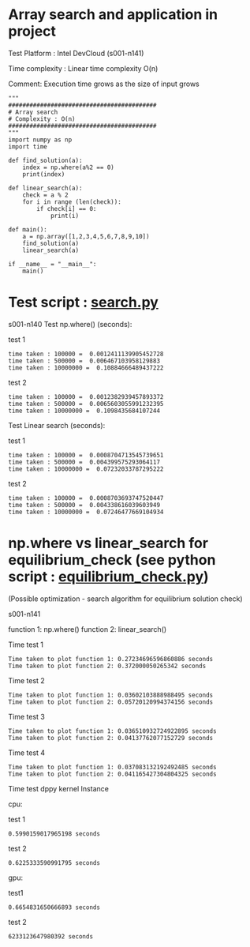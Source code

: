 # Array search and application in project

Test Platform : Intel DevCloud (s001-n141)

Time complexity : Linear time complexity O(n)

Comment: Execution time grows as the size of input grows

```python3
"""
##########################################
# Array search
# Complexity : O(n)
##########################################
"""
import numpy as np
import time

def find_solution(a):
    index = np.where(a%2 == 0)
    print(index)

def linear_search(a):
    check = a % 2
    for i in range (len(check)):
        if check[i] == 0:
            print(i)

def main():
    a = np.array([1,2,3,4,5,6,7,8,9,10])
    find_solution(a)
    linear_search(a)
    
if __name__ = "__main__":
    main()
```

# Test script : [search.py](https://github.com/olutosinbanjo/direction_field/blob/83a2ba200cb3158449292126df666f51a89d67b3/doc/array_search/search.py)

s001-n140
Test np.where() (seconds):

test 1 
```
time taken : 100000 =  0.0012411139905452728
time taken : 500000 =  0.006467103958129883
time taken : 10000000 =  0.10884666489437222
```

test 2
```
time taken : 100000 =  0.0012382939457893372
time taken : 500000 =  0.0065603055991232395
time taken : 10000000 =  0.1098435684107244
```
Test Linear search (seconds):

test 1
```
time taken : 100000 =  0.0008704713545739651
time taken : 500000 =  0.004399575293064117
time taken : 10000000 =  0.07232033787295222
```

test 2
```
time taken : 100000 =  0.0008703693747520447
time taken : 500000 =  0.004338616039603949
time taken : 10000000 =  0.07246477669104934
```


# np.where vs linear_search for equilibrium_check (see python script : [equilibrium_check.py](https://github.com/olutosinbanjo/direction_field/blob/ddaf5d4bf659a945fff50b1cdde3b75863585ce8/doc/array_search/equilibrium_check.py))

(Possible optimization - search algorithm for equilibrium solution check)

s001-n141

function 1: np.where()
function 2: linear_search()

Time test 1
```
Time taken to plot function 1: 0.27234696596860886 seconds
Time taken to plot function 2: 0.372000050265342 seconds
```

Time test 2
```
Time taken to plot function 1: 0.03602103888988495 seconds
Time taken to plot function 2: 0.05720120994374156 seconds
```

Time test 3
```
Time taken to plot function 1: 0.036510932724922895 seconds
Time taken to plot function 2: 0.04137762077152729 seconds
```

Time test 4
```
Time taken to plot function 1: 0.037083132192492485 seconds
Time taken to plot function 2: 0.041165427304804325 seconds
```

Time test dppy kernel Instance

cpu:

test 1
```
0.5990159017965198 seconds
```

test 2
```
0.6225333590991795 seconds
```

gpu:

test1
```
0.6654831650666893 seconds
```

test 2
```
6233123647980392 seconds
```
